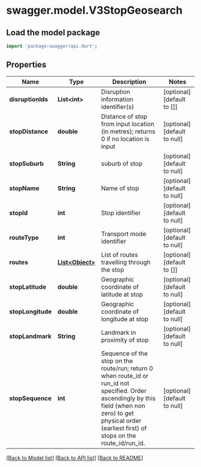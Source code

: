 # swagger.model.V3StopGeosearch

## Load the model package
```dart
import 'package:swagger/api.dart';
```

## Properties
Name | Type | Description | Notes
------------ | ------------- | ------------- | -------------
**disruptionIds** | **List&lt;int&gt;** | Disruption information identifier(s) | [optional] [default to []]
**stopDistance** | **double** | Distance of stop from input location (in metres); returns 0 if no location is input | [optional] [default to null]
**stopSuburb** | **String** | suburb of stop | [optional] [default to null]
**stopName** | **String** | Name of stop | [optional] [default to null]
**stopId** | **int** | Stop identifier | [optional] [default to null]
**routeType** | **int** | Transport mode identifier | [optional] [default to null]
**routes** | [**List&lt;Object&gt;**](Object.md) | List of routes travelling through the stop | [optional] [default to []]
**stopLatitude** | **double** | Geographic coordinate of latitude at stop | [optional] [default to null]
**stopLongitude** | **double** | Geographic coordinate of longitude at stop | [optional] [default to null]
**stopLandmark** | **String** | Landmark in proximity of stop | [optional] [default to null]
**stopSequence** | **int** | Sequence of the stop on the route/run; return 0 when route_id or run_id not specified. Order ascendingly by this field (when non zero) to get physical order (earliest first) of stops on the route_id/run_id. | [optional] [default to null]

[[Back to Model list]](../README.md#documentation-for-models) [[Back to API list]](../README.md#documentation-for-api-endpoints) [[Back to README]](../README.md)

